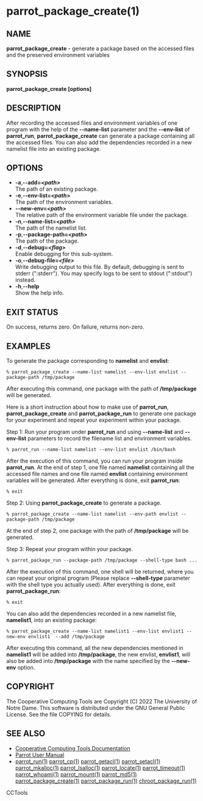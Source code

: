 






















# parrot_package_create(1)

## NAME
**parrot_package_create** - generate a package based on the accessed files and the preserved environment variables

## SYNOPSIS
**parrot_package_create [options]**

## DESCRIPTION
After recording the accessed files and environment variables of one program with the help of the **--name-list** parameter and the **--env-list** of **parrot_run**, **parrot_package_create** can generate a package containing all the accessed files. You can also add the dependencies recorded in a new namelist file into an existing package.

## OPTIONS

- **-a**,**--add=_&lt;path&gt;_**<br />The path of an existing package.
- **-e**,**--env-list=_&lt;path&gt;_**<br />The path of the environment variables.
- **--new-env=_&lt;path&gt;_**<br />The relative path of the environment variable file under the package.
- **-n**,**--name-list=_&lt;path&gt;_**<br />The path of the namelist list.
- **-p**,**--package-path=_&lt;path&gt;_**<br />The path of the package.
- **-d**,**--debug=_&lt;flag&gt;_**<br />Enable debugging for this sub-system.
- **-o**,**--debug-file=_&lt;file&gt;_**<br />Write debugging output to this file. By default, debugging is sent to stderr (":stderr"). You may specify logs to be sent to stdout (":stdout") instead.
- **-h**,**--help**<br />Show the help info.


## EXIT STATUS
On success, returns zero. On failure, returns non-zero.

## EXAMPLES
To generate the package corresponding to **namelist** and **envlist**:
```
% parrot_package_create --name-list namelist --env-list envlist --package-path /tmp/package
```
After executing this command, one package with the path of **/tmp/package** will be generated.


Here is a short instruction about how to make use of **parrot_run**, **parrot_package_create** and **parrot_package_run**
to generate one package for your experiment and repeat your experiment within your package.

Step 1: Run your program under **parrot_run** and using **--name-list** and **--env-list** parameters to
record the filename list and environment variables.
```
% parrot_run --name-list namelist --env-list envlist /bin/bash
```
After the execution of this command, you can run your program inside **parrot_run**. At the end of step 1, one file named **namelist** containing all the accessed file names and one file named **envlist** containing environment variables will be generated.
After everything is done, exit **parrot_run**:
```
% exit
```

Step 2: Using **parrot_package_create** to generate a package.
```
% parrot_package_create --name-list namelist --env-path envlist --package-path /tmp/package
```
At the end of step 2, one package with the path of **/tmp/package** will be generated.

Step 3: Repeat your program within your package.
```
% parrot_package_run --package-path /tmp/package --shell-type bash ...
```
After the execution of this command, one shell will be returned, where you can repeat your original program (Please replace **--shell-type** parameter with the shell type you actually used). After everything is done, exit **parrot_package_run**:
```
% exit
```

You can also add the dependencies recorded in a new namelist file, **namelist1**, into an existing package:
```
% parrot_package_create --name-list namelist1 --env-list envlist1 --new-env envlist1  --add /tmp/package
```
After executing this command, all the new dependencies mentioned in **namelist1** will be added into **/tmp/package**, the new envlist, **envlist1**, will also be added into **/tmp/package** with the name specified by the **--new-env** option.

## COPYRIGHT

The Cooperative Computing Tools are Copyright (C) 2022 The University of Notre Dame.  This software is distributed under the GNU General Public License.  See the file COPYING for details.

## SEE ALSO

- [Cooperative Computing Tools Documentation]("../index.html")
- [Parrot User Manual]("../parrot.html")
- [parrot_run(1)](parrot_run.md) [parrot_cp(1)](parrot_cp.md) [parrot_getacl(1)](parrot_getacl.md)  [parrot_setacl(1)](parrot_setacl.md)  [parrot_mkalloc(1)](parrot_mkalloc.md)  [parrot_lsalloc(1)](parrot_lsalloc.md)  [parrot_locate(1)](parrot_locate.md)  [parrot_timeout(1)](parrot_timeout.md)  [parrot_whoami(1)](parrot_whoami.md)  [parrot_mount(1)](parrot_mount.md)  [parrot_md5(1)](parrot_md5.md)  [parrot_package_create(1)](parrot_package_create.md)  [parrot_package_run(1)](parrot_package_run.md)  [chroot_package_run(1)](chroot_package_run.md)

CCTools
